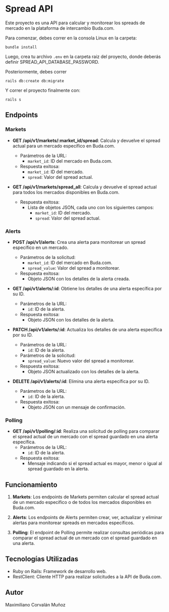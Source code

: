 # Spread API

Este proyecto es una API para calcular y monitorear los spreads de mercado en la plataforma de intercambio Buda.com.

Para comenzar, debes correr en la consola Linux en la carpeta: 

`bundle install`

Luego, crea tu archivo `.env` en la carpeta raiz del proyecto, donde deberás definir SPREAD_API_DATABASE_PASSWORD.

Posteriormente, debes correr

`rails db:create db:migrate`

Y correr el proyecto finalmente con:

`rails s`

## Endpoints

### Markets

- **GET /api/v1/markets/:market_id/spread**: Calcula y devuelve el spread actual para un mercado específico en Buda.com.
  - Parámetros de la URL:
    - `market_id`: ID del mercado en Buda.com.
  - Respuesta exitosa:
    - `market_id`: ID del mercado.
    - `spread`: Valor del spread actual.

- **GET /api/v1/markets/spread_all**: Calcula y devuelve el spread actual para todos los mercados disponibles en Buda.com.
  - Respuesta exitosa:
    - Lista de objetos JSON, cada uno con los siguientes campos:
      - `market_id`: ID del mercado.
      - `spread`: Valor del spread actual.

### Alerts

- **POST /api/v1/alerts**: Crea una alerta para monitorear un spread específico en un mercado.
  - Parámetros de la solicitud:
    - `market_id`: ID del mercado en Buda.com.
    - `spread_value`: Valor del spread a monitorear.
  - Respuesta exitosa:
    - Objeto JSON con los detalles de la alerta creada.

- **GET /api/v1/alerts/:id**: Obtiene los detalles de una alerta específica por su ID.
  - Parámetros de la URL:
    - `id`: ID de la alerta.
  - Respuesta exitosa:
    - Objeto JSON con los detalles de la alerta.

- **PATCH /api/v1/alerts/:id**: Actualiza los detalles de una alerta específica por su ID.
  - Parámetros de la URL:
    - `id`: ID de la alerta.
  - Parámetros de la solicitud:
    - `spread_value`: Nuevo valor del spread a monitorear.
  - Respuesta exitosa:
    - Objeto JSON actualizado con los detalles de la alerta.

- **DELETE /api/v1/alerts/:id**: Elimina una alerta específica por su ID.
  - Parámetros de la URL:
    - `id`: ID de la alerta.
  - Respuesta exitosa:
    - Objeto JSON con un mensaje de confirmación.

### Polling

- **GET /api/v1/polling/:id**: Realiza una solicitud de polling para comparar el spread actual de un mercado con el spread guardado en una alerta específica.
  - Parámetros de la URL:
    - `id`: ID de la alerta.
  - Respuesta exitosa:
    - Mensaje indicando si el spread actual es mayor, menor o igual al spread guardado en la alerta.

## Funcionamiento

1. **Markets**: Los endpoints de Markets permiten calcular el spread actual de un mercado específico o de todos los mercados disponibles en Buda.com.

2. **Alerts**: Los endpoints de Alerts permiten crear, ver, actualizar y eliminar alertas para monitorear spreads en mercados específicos.

3. **Polling**: El endpoint de Polling permite realizar consultas periódicas para comparar el spread actual de un mercado con el spread guardado en una alerta.

## Tecnologías Utilizadas

- Ruby on Rails: Framework de desarrollo web.
- RestClient: Cliente HTTP para realizar solicitudes a la API de Buda.com.

## Autor

Maximiliano Corvalán Muñoz

